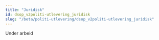 ```yaml
---
title: "Juridisk"
id: dsop_v2politi-utlevering_juridisk
slug: "/beta/politi-utlevering/dsop_v2politi-utlevering_juridisk"
---
```


Under arbeid